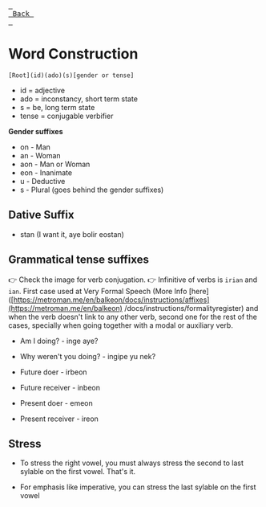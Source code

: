 [<kbd> <br> Back <br> </kbd>][Back]

[Back]: https://metroman.me/en/balkeon/docs

# Word Construction

`[Root](id)(ado)(s)[gender or tense]`
- id = adjective
- ado = inconstancy, short term state
- s = be, long term state
- tense = conjugable verbifier

**Gender suffixes**
- on - Man
- an - Woman
- aon - Man or Woman
- eon - Inanimate
- u - Deductive
- s - Plural (goes behind the gender suffixes)

## Dative Suffix
- stan (I want it, aye bolir eostan)

## Grammatical tense suffixes

👉 Check the image for verb conjugation.
👉 Infinitive of verbs is `irian` and `ian`. First case used at Very Formal Speech (More Info [here]([https://metroman.me/en/balkeon/docs/instructions/affixes](https://metroman.me/en/balkeon) /docs/instructions/formalityregister) and when the verb doesn't link to any other verb, second one for the rest of the cases, specially when going together with a modal or auxiliary verb.

- Am I doing? - inge aye?
- Why weren't you doing? - ingipe yu nek?

- Future doer - irbeon
- Future receiver - inbeon
- Present doer - emeon
- Present receiver - ireon

## Stress

- To stress the right vowel, you must always stress the second to last sylable on the first vowel. That's it.

- For emphasis like imperative, you can stress the last sylable on the first vowel
